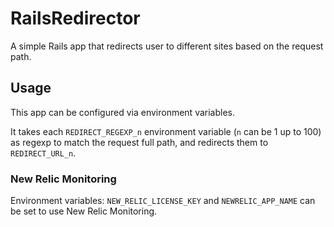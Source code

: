 # RailsRedirector

A simple Rails app that redirects user to different sites based on the request path.

## Usage

This app can be configured via environment variables.

It takes each `REDIRECT_REGEXP_n` environment variable (`n` can be 1 up to 100) as regexp to match the request full path, and redirects them to `REDIRECT_URL_n`.

### New Relic Monitoring

Environment variables: `NEW_RELIC_LICENSE_KEY` and `NEWRELIC_APP_NAME` can be set to use New Relic Monitoring.

